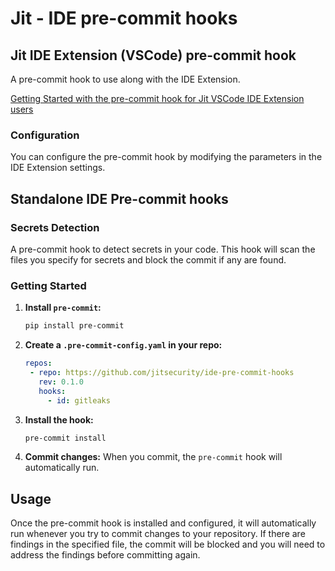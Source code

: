 # Jit - IDE pre-commit hooks


## Jit IDE Extension (VSCode) pre-commit hook
A pre-commit hook to use along with the IDE Extension.

[Getting Started with the pre-commit hook for Jit VSCode IDE Extension users](https://docs.jit.io/docs/jit-ide-extension-for-visual-studio#pre-commit-hook)

### Configuration
You can configure the pre-commit hook by modifying the parameters in the IDE Extension settings.


## Standalone IDE Pre-commit hooks


### Secrets Detection
A pre-commit hook to detect secrets in your code. This hook will scan the files you specify for secrets and block the commit if any are found.

### Getting Started
1. **Install `pre-commit`:**
   ```bash
   pip install pre-commit
   ```

2. **Create a `.pre-commit-config.yaml` in your repo:**
   ```yaml
   repos:
    - repo: https://github.com/jitsecurity/ide-pre-commit-hooks
      rev: 0.1.0
      hooks:
        - id: gitleaks
   ```

3. **Install the hook:**
   ```bash
   pre-commit install
   ```

4. **Commit changes:**
   When you commit, the `pre-commit` hook will automatically run.


## Usage
Once the pre-commit hook is installed and configured, it will automatically run whenever you try to commit changes to your repository. If there are findings in the specified file, the commit will be blocked and you will need to address the findings before committing again.
